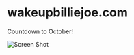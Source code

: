 # wakeupbilliejoe.com

Countdown to October!

![Screen Shot](https://firebasestorage.googleapis.com/v0/b/wakeupbilliejoe.appspot.com/o/assets%2Fscreencapture-wakeupbilliejoe-1504642170925.png?alt=media&token=aaa34be5-3ca0-41ea-82da-29aa05d3108c)